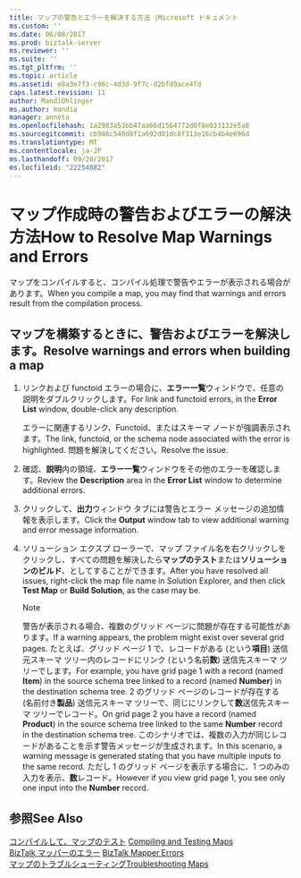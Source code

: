 ```yaml
---
title: マップの警告とエラーを解決する方法 |Microsoft ドキュメント
ms.custom: ''
ms.date: 06/08/2017
ms.prod: biztalk-server
ms.reviewer: ''
ms.suite: ''
ms.tgt_pltfrm: ''
ms.topic: article
ms.assetid: e8a3e7f3-c96c-4d3d-9f7c-d2bfd9ace4fd
caps.latest.revision: 11
author: MandiOhlinger
ms.author: mandia
manager: anneta
ms.openlocfilehash: 1a2983a53bb47aa66d1564772d0f8e033132e5a8
ms.sourcegitcommit: cb908c540d8f1a692d01dc8f313e16cb4b4e696d
ms.translationtype: MT
ms.contentlocale: ja-JP
ms.lasthandoff: 09/20/2017
ms.locfileid: "22254882"
---
```

# <a name="how-to-resolve-map-warnings-and-errors"></a><span data-ttu-id="0b717-102">マップ作成時の警告およびエラーの解決方法</span><span class="sxs-lookup"><span data-stu-id="0b717-102">How to Resolve Map Warnings and Errors</span></span>
<span data-ttu-id="0b717-103">マップをコンパイルすると、コンパイル処理で警告やエラーが表示される場合があります。</span><span class="sxs-lookup"><span data-stu-id="0b717-103">When you compile a map, you may find that warnings and errors result from the compilation process.</span></span>  
  
## <a name="resolve-warnings-and-errors-when-building-a-map"></a><span data-ttu-id="0b717-104">マップを構築するときに、警告およびエラーを解決します。</span><span class="sxs-lookup"><span data-stu-id="0b717-104">Resolve warnings and errors when building a map</span></span>  
  
1.  <span data-ttu-id="0b717-105">リンクおよび functoid エラーの場合に、**エラー一覧**ウィンドウで、任意の説明をダブルクリックします。</span><span class="sxs-lookup"><span data-stu-id="0b717-105">For link and functoid errors, in the **Error List** window, double-click any description.</span></span>  
  
     <span data-ttu-id="0b717-106">エラーに関連するリンク、Functoid、またはスキーマ ノードが強調表示されます。</span><span class="sxs-lookup"><span data-stu-id="0b717-106">The link, functoid, or the schema node associated with the error is highlighted.</span></span> <span data-ttu-id="0b717-107">問題を解決してください。</span><span class="sxs-lookup"><span data-stu-id="0b717-107">Resolve the issue.</span></span>  
  
2.  <span data-ttu-id="0b717-108">確認、**説明**内の領域、**エラー一覧**ウィンドウをその他のエラーを確認します。</span><span class="sxs-lookup"><span data-stu-id="0b717-108">Review the **Description** area in the **Error List** window to determine additional errors.</span></span>  
  
3.  <span data-ttu-id="0b717-109">クリックして、**出力**ウィンドウ タブには警告とエラー メッセージの追加情報を表示します。</span><span class="sxs-lookup"><span data-stu-id="0b717-109">Click the **Output** window tab to view additional warning and error message information.</span></span>  
  
4.  <span data-ttu-id="0b717-110">ソリューション エクスプ ローラーで、マップ ファイル名を右クリックしをクリックし、すべての問題を解決したら**マップのテスト**または**ソリューションのビルド**、としてすることができます。</span><span class="sxs-lookup"><span data-stu-id="0b717-110">After you have resolved all issues, right-click the map file name in Solution Explorer, and then click **Test Map** or **Build Solution**, as the case may be.</span></span>  
  
    > [!NOTE]
    >  <span data-ttu-id="0b717-111">警告が表示される場合、複数のグリッド ページに問題が存在する可能性があります。</span><span class="sxs-lookup"><span data-stu-id="0b717-111">If a warning appears, the problem might exist over several grid pages.</span></span> <span data-ttu-id="0b717-112">たとえば、グリッド ページ 1 で、レコードがある (という**項目**) 送信元スキーマ ツリー内のレコードにリンク (という名前**数**) 送信先スキーマ ツリーでします。</span><span class="sxs-lookup"><span data-stu-id="0b717-112">For example, you have grid page 1 with a record (named **Item**) in the source schema tree linked to a record (named **Number**) in the destination schema tree.</span></span> <span data-ttu-id="0b717-113">2 のグリッド ページのレコードが存在する (名前付き**製品**) 送信元スキーマ ツリーで、同じにリンクして**数**送信先スキーマ ツリーでレコード。</span><span class="sxs-lookup"><span data-stu-id="0b717-113">On grid page 2 you have a record (named **Product**) in the source schema tree linked to the same **Number** record in the destination schema tree.</span></span> <span data-ttu-id="0b717-114">このシナリオでは、複数の入力が同じレコードがあることを示す警告メッセージが生成されます。</span><span class="sxs-lookup"><span data-stu-id="0b717-114">In this scenario, a warning message is generated stating that you have multiple inputs to the same record.</span></span> <span data-ttu-id="0b717-115">ただし 1 のグリッド ページを表示する場合に、1 つのみの入力を表示、**数**レコード。</span><span class="sxs-lookup"><span data-stu-id="0b717-115">However if you view grid page 1, you see only one input into the **Number** record.</span></span> 
  
## <a name="see-also"></a><span data-ttu-id="0b717-116">参照</span><span class="sxs-lookup"><span data-stu-id="0b717-116">See Also</span></span>  
 <span data-ttu-id="0b717-117">[コンパイルして、マップのテスト](../core/compiling-and-testing-maps.md) </span><span class="sxs-lookup"><span data-stu-id="0b717-117">[Compiling and Testing Maps](../core/compiling-and-testing-maps.md) </span></span>  
 <span data-ttu-id="0b717-118">[BizTalk マッパーのエラー](../core/biztalk-mapper-errors.md) </span><span class="sxs-lookup"><span data-stu-id="0b717-118">[BizTalk Mapper Errors](../core/biztalk-mapper-errors.md) </span></span>  
 [<span data-ttu-id="0b717-119">マップのトラブルシューティング</span><span class="sxs-lookup"><span data-stu-id="0b717-119">Troubleshooting Maps</span></span>](../core/troubleshooting-maps.md)